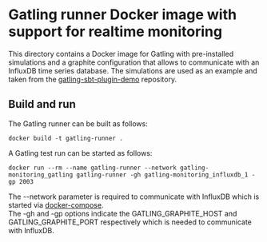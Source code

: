 # Gatling runner Docker image with support for realtime monitoring
This directory contains a Docker image for Gatling with pre-installed simulations and a graphite configuration that allows to communicate with an InfluxDB 
time series database. The simulations are used as an example and taken from the 
[gatling-sbt-plugin-demo](https://github.com/gatling/gatling-sbt-plugin-demo/tree/master/src/test/scala/computerdatabase) repository.

## Build and run
The Gatling runner can be built as follows:

`docker build -t gatling-runner .`

A Gatling test run can be started as follows: 

`docker run --rm --name gatling-runner --network gatling-monitoring_gatling gatling-runner -gh gatling-monitoring_influxdb_1 -gp 2003`

The --network parameter is required to communicate with InfluxDB which is started via [docker-compose](../docker-compose.yml).  
The -gh and -gp options indicate the GATLING_GRAPHITE_HOST and GATLING_GRAPHITE_PORT respectively which is needed to communicate with InfluxDB.



